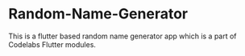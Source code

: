 # Random-Name-Generator
This is a flutter based random name generator app which is a part of Codelabs Flutter modules. 
